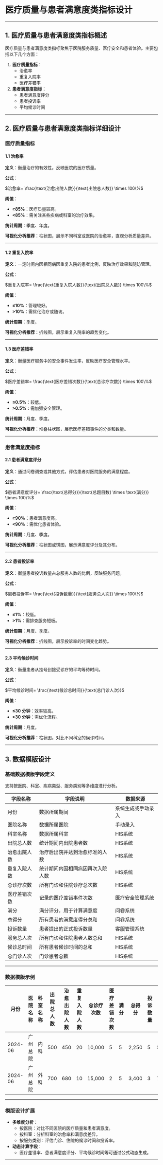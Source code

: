 # **医疗质量与患者满意度类指标设计**

---

## **1. 医疗质量与患者满意度类指标概述**

医疗质量与患者满意度类指标聚焦于医院服务质量、医疗安全和患者体验。主要包括以下几个方面：

1. **医疗质量指标**：
    - 治愈率
    - 重复入院率
    - 医疗差错率
2. **患者满意度指标**：
    - 患者满意度评分
    - 患者投诉率
    - 平均候诊时间

---

## **2. 医疗质量与患者满意度类指标详细设计**

### **医疗质量指标**

#### **1.1 治愈率**

**定义**：衡量治疗的有效性，反映医院的医疗质量。

**公式**：

$治愈率= \frac{\text{治愈出院人数}}{\text{出院总人数}} \times 100\%$

**阈值**：

- **≥85%**：医疗质量较高。
- **<85%**：需关注某些疾病或科室的治疗效果。

**统计周期**：季度、年度。

**可视化分析推荐**：柱状图，展示不同科室或医院的治愈率，直观分析质量差异。

---

#### **1.2 重复入院率**

**定义**：一定时间内因相同病因重复入院的患者比例，反映治疗效果和随访管理。

**公式**：

$重复入院率= \frac{\text{重复入院人数}}{\text{出院总人数}} \times 100\%$

**阈值**：

- **≤10%**：管理较好。
- **>10%**：需优化治疗或随访。

**统计周期**：季度。

**可视化分析推荐**：折线图，展示重复入院率的趋势变化。

---

#### **1.3 医疗差错率**

**定义**：衡量医疗服务中的安全事件发生率，反映医疗安全管理水平。

**公式**：

$医疗差错率= \frac{\text{医疗差错次数}}{\text{总诊疗次数}} \times 100\%$

**阈值**：

- **≤0.5%**：较低。
- **>0.5%**：需加强安全管理。

**统计周期**：月度、季度。

**可视化分析推荐**：堆叠柱状图，展示医疗差错事件的分类和数量。

---

### **患者满意度指标**

#### **2.1 患者满意度评分**

**定义**：通过问卷调查或其他方式，评估患者对医院服务的满意程度。

**公式**：

$患者满意度评分= \frac{\text{总得分}}{\text{总题目数} \times \text{满分}} \times 100\%$

**阈值**：

- **≥90%**：患者满意度高。
- **<90%**：需优化患者体验。

**统计周期**：月度、季度。

**可视化分析推荐**：柱状图或饼图，展示满意度评分及其分布。

---

#### **2.2 患者投诉率**

**定义**：衡量患者投诉数量占总服务人数的比例，反映服务问题。

**公式**：

$患者投诉率= \frac{\text{投诉数量}}{\text{服务总人次}} \times 100\%$

**阈值**：

- **≤1%**：较低。
- **>1%**：需排查服务短板。

**统计周期**：月度、季度。

**可视化分析推荐**：折线图，展示投诉率的时间变化趋势。

---

#### **2.3 平均候诊时间**

**定义**：衡量患者从挂号到接受诊疗的平均等待时间。

**公式**：

$平均候诊时间= \frac{\text{候诊总时间}}{\text{总门诊人次}}$

**阈值**：

- **≤30 分钟**：效率较高。
- **>30 分钟**：需优化流程。

**统计周期**：月度。

**可视化分析推荐**：柱状图，对比不同科室的候诊时间。

---

## **3. 数据模版设计**

### **基础数据模版字段定义**

支持按医院、科室、疾病类型、服务类别等多维度进行分析。

|**字段名称**|**字段说明**|**数据来源**|
|---|---|---|
|月份|数据所属期间|系统生成或手动录入|
|医院名称|数据所属医院|手动录入|
|科室名称|数据所属科室|HIS系统|
|出院总人数|统计期间内出院患者数|HIS系统|
|治愈出院人数|治疗后出院并达到治愈标准的人数|HIS系统|
|重复入院人数|统计期间内因相同病因再次入院人数|HIS系统|
|总诊疗次数|所有门诊和住院诊疗总次数|HIS系统|
|医疗差错次数|记录的医疗差错事件次数|医疗安全管理系统|
|满分|满分评分，用于计算满意度|问卷系统|
|总得分|所有患者的满意度得分总和|问卷系统|
|投诉数量|患者提出的正式投诉数量|客服管理系统|
|服务总人次|所有门诊和住院患者人数总和|HIS系统|
|候诊总时间|所有患者候诊时间的总和|HIS系统|
|总门诊人次|门诊患者总数|HIS系统|

---

### **数据模版示例**

|月份|医院名称|科室名称|出院总人数|治愈出院人数|重复入院人数|总诊疗次数|医疗差错次数|满分|总得分|投诉数量|服务总人次|候诊总时间（分钟）|总门诊人次|
|---|---|---|---|---|---|---|---|---|---|---|---|---|---|
|2024-06|广州总院|内科|500|450|20|10,000|5|5|2,250|5|5,000|75,000|3,000|
|2024-06|广州总院|外科|700|680|10|15,000|2|5|3,400|3|7,000|90,000|4,000|

---

### **模版设计扩展**

- **多维度分析**：
    - 按医院：对比不同医院的医疗质量和患者满意度。
    - 按科室：分析科室的治愈率和满意度差异。
    - 按服务类别：评估门诊、住院的候诊时间和投诉率。
- **动态计算字段**：
    - 医疗差错率、患者满意度评分、平均候诊时间等可通过公式动态生成。

---
